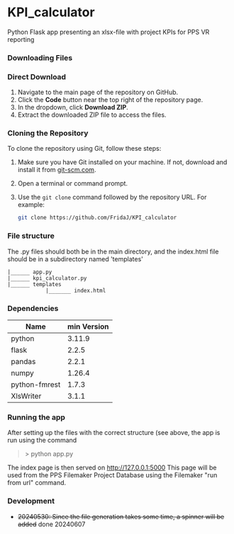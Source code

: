 # KPI_calculator
Python Flask app presenting an xlsx-file with project KPIs for PPS VR reporting

### Downloading Files

### Direct Download

1. Navigate to the main page of the repository on GitHub.
2. Click the **Code** button near the top right of the repository page.
3. In the dropdown, click **Download ZIP**.
4. Extract the downloaded ZIP file to access the files.

### Cloning the Repository

To clone the repository using Git, follow these steps:

1. Make sure you have Git installed on your machine. If not, download and install it from [git-scm.com](https://git-scm.com/).
2. Open a terminal or command prompt.
3. Use the `git clone` command followed by the repository URL. For example:

    ```sh
    git clone https://github.com/FridaJ/KPI_calculator
    ```
    
### File structure
The .py files should both be in the main directory, and the index.html file should be in a subdirectory named 'templates'
```
|______ app.py
|______ kpi_calculator.py
|______ templates
            |_______ index.html
```

### Dependencies
| Name | min Version |
|-|-|
| python | 3.11.9 |
| flask | 2.2.5 |
| pandas | 2.2.1 |
| numpy | 1.26.4 |
| python-fmrest | 1.7.3 |
| XlsWriter | 3.1.1 |

### Running the app
After setting up the files with the correct structure (see above, the app is run using the command
>\> python app.py

The index page is then served on http://127.0.0.1:5000
This page will be used from the PPS Filemaker Project Database using the Filemaker "run from url" command.

### Development
- ~~20240530: Since the file generation takes some time, a spinner will be added~~ done 20240607
